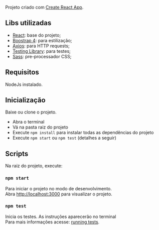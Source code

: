 Projeto criado com [Create React App](https://github.com/facebook/create-react-app).

## Libs utilizadas
- [React](https://github.com/facebook/create-react-app): base do projeto;
- [Boostrap 4](https://getbootstrap.com): para estilização;
- [Axios](https://github.com/axios/axios): para HTTP requests;
- [Testing Library](https://testing-library.com): para testes;
- [Sass](https://sass-lang.com): pre-processador CSS;

## Requisitos

NodeJs instalado.

## Inicialização

Baixe ou clone o projeto.
- Abra o terminal
- Vá na pasta raiz do projeto
- Execute `npm install` para instalar todas as dependências do projeto
- Execute `npm start` ou `npm test` (detalhes a seguir)

## Scripts

Na raiz do projeto, execute:

### `npm start`

Para iniciar o projeto no modo de desenvolvimento.<br />
Abra [http://localhost:3000](http://localhost:3000) para visualizar o projeto.

### `npm test`

Inicia os testes. As instruções aparecerão no terminal<br />
Para mais informações acesse: [running tests](https://facebook.github.io/create-react-app/docs/running-tests).